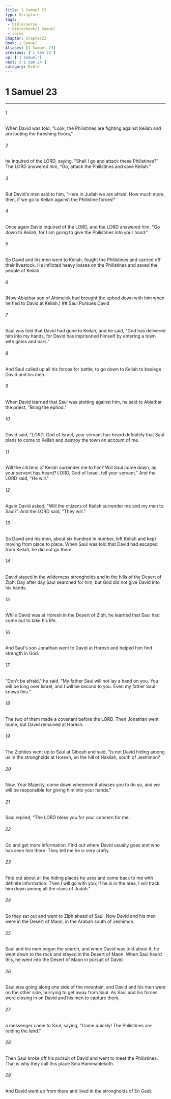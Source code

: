 ```yaml
---
title: 1 Samuel 23
type: Scripture
tags:
 - bible/verse
 - bible/book/1 Samuel
 - verse
Chapter: Chapter23
Book: 1 Samuel
Aliases: [1 Samuel 23]
previous: ['1 Sam 22']
up: ['1 Samuel']
next: ['1 Sam 24']
category: Bible
---
```

# 1 Samuel 23

***


###### 1 
When David was told, "Look, the Philistines are fighting against Keilah and are looting the threshing floors," 

###### 2 
he inquired of the LORD, saying, "Shall I go and attack these Philistines?" The LORD answered him, "Go, attack the Philistines and save Keilah." 

###### 3 
But David's men said to him, "Here in Judah we are afraid. How much more, then, if we go to Keilah against the Philistine forces!" 

###### 4 
Once again David inquired of the LORD, and the LORD answered him, "Go down to Keilah, for I am going to give the Philistines into your hand." 

###### 5 
So David and his men went to Keilah, fought the Philistines and carried off their livestock. He inflicted heavy losses on the Philistines and saved the people of Keilah. 

###### 6 
(Now Abiathar son of Ahimelek had brought the ephod down with him when he fled to David at Keilah.) ## Saul Pursues David 

###### 7 
Saul was told that David had gone to Keilah, and he said, "God has delivered him into my hands, for David has imprisoned himself by entering a town with gates and bars." 

###### 8 
And Saul called up all his forces for battle, to go down to Keilah to besiege David and his men. 

###### 9 
When David learned that Saul was plotting against him, he said to Abiathar the priest, "Bring the ephod." 

###### 10 
David said, "LORD, God of Israel, your servant has heard definitely that Saul plans to come to Keilah and destroy the town on account of me. 

###### 11 
Will the citizens of Keilah surrender me to him? Will Saul come down, as your servant has heard? LORD, God of Israel, tell your servant." And the LORD said, "He will." 

###### 12 
Again David asked, "Will the citizens of Keilah surrender me and my men to Saul?" And the LORD said, "They will." 

###### 13 
So David and his men, about six hundred in number, left Keilah and kept moving from place to place. When Saul was told that David had escaped from Keilah, he did not go there. 

###### 14 
David stayed in the wilderness strongholds and in the hills of the Desert of Ziph. Day after day Saul searched for him, but God did not give David into his hands. 

###### 15 
While David was at Horesh in the Desert of Ziph, he learned that Saul had come out to take his life. 

###### 16 
And Saul's son Jonathan went to David at Horesh and helped him find strength in God. 

###### 17 
"Don't be afraid," he said. "My father Saul will not lay a hand on you. You will be king over Israel, and I will be second to you. Even my father Saul knows this." 

###### 18 
The two of them made a covenant before the LORD. Then Jonathan went home, but David remained at Horesh. 

###### 19 
The Ziphites went up to Saul at Gibeah and said, "Is not David hiding among us in the strongholds at Horesh, on the hill of Hakilah, south of Jeshimon? 

###### 20 
Now, Your Majesty, come down whenever it pleases you to do so, and we will be responsible for giving him into your hands." 

###### 21 
Saul replied, "The LORD bless you for your concern for me. 

###### 22 
Go and get more information. Find out where David usually goes and who has seen him there. They tell me he is very crafty. 

###### 23 
Find out about all the hiding places he uses and come back to me with definite information. Then I will go with you; if he is in the area, I will track him down among all the clans of Judah." 

###### 24 
So they set out and went to Ziph ahead of Saul. Now David and his men were in the Desert of Maon, in the Arabah south of Jeshimon. 

###### 25 
Saul and his men began the search, and when David was told about it, he went down to the rock and stayed in the Desert of Maon. When Saul heard this, he went into the Desert of Maon in pursuit of David. 

###### 26 
Saul was going along one side of the mountain, and David and his men were on the other side, hurrying to get away from Saul. As Saul and his forces were closing in on David and his men to capture them, 

###### 27 
a messenger came to Saul, saying, "Come quickly! The Philistines are raiding the land." 

###### 28 
Then Saul broke off his pursuit of David and went to meet the Philistines. That is why they call this place Sela Hammahlekoth. 

###### 29 
And David went up from there and lived in the strongholds of En Gedi. 
